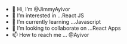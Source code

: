 - 👋 Hi, I’m @JimmyAyivor
- 👀 I’m interested in ...React JS
- 🌱 I’m currently learning ...Javascript
- 💞️ I’m looking to collaborate on ...React Apps
- 📫 How to reach me ... @Ayivor

<!---
JimmyAyivor/JimmyAyivor is a ✨ special ✨ repository because its `README.md` (this file) appears on your GitHub profile.
You can click the Preview link to take a look at your changes.
--->
